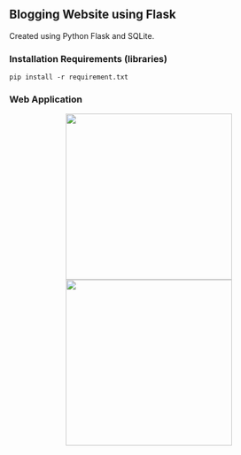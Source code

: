 ## Blogging Website using Flask

Created using Python Flask and SQLite.

### Installation Requirements (libraries)

   ```pip install -r requirement.txt```
  

### Web Application

<div align='center'>
<img src = 'https://user-images.githubusercontent.com/56766678/155842527-35801558-54c8-4210-879c-94414e6af9b7.png' height="300px">
<img src = 'https://user-images.githubusercontent.com/56766678/155842645-7e3fb5f7-a562-4f41-b99e-8844fa0aeaab.png' height="300px">
</div>






